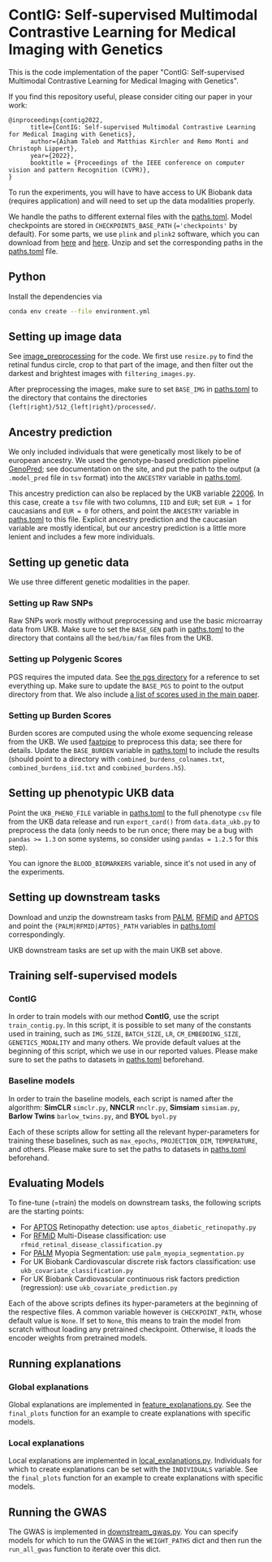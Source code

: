 # ContIG: Self-supervised Multimodal Contrastive Learning for Medical Imaging with Genetics

This is the code implementation of the paper "ContIG: Self-supervised Multimodal Contrastive Learning for Medical Imaging with Genetics". 

If you find this repository useful, please consider citing our paper in your work:
```
@inproceedings{contig2022,
      title={ContIG: Self-supervised Multimodal Contrastive Learning for Medical Imaging with Genetics}, 
      author={Aiham Taleb and Matthias Kirchler and Remo Monti and Christoph Lippert},
      year={2022},
      booktitle = {Proceedings of the IEEE conference on computer vision and pattern Recognition (CVPR)},
}
```

To run the experiments, you will have to have access to UK Biobank data (requires application) and will need to set up the data modalities properly.

We handle the paths to different external files with the [paths.toml](paths.toml).
Model checkpoints are stored in `CHECKPOINTS_BASE_PATH` (`='checkpoints'` by default).
For some parts, we use `plink` and `plink2` software, which you can download from [here](https://www.cog-genomics.org/plink/1.9/) and [here](https://www.cog-genomics.org/plink/2.0/). Unzip and set the corresponding paths in the [paths.toml](paths.toml) file.

## Python

Install the dependencies via
```bash
conda env create --file environment.yml
```

## Setting up image data

See [image_preprocessing](image_preprocessing) for the code. We first use `resize.py` to find the retinal fundus circle, crop to that part of the image, and then filter out the darkest and brightest images with `filtering_images.py`.

After preprocessing the images, make sure to set `BASE_IMG` in [paths.toml](paths.toml) to the directory that contains the directories `{left|right}/512_{left|right}/processed/`.

## Ancestry prediction

We only included individuals that were genetically most likely to be of european ancestry. We used the genotype-based prediction pipeline [GenoPred](https://github.com/opain/GenoPred); see documentation on the site, and put the path to the output (a `.model_pred` file in `tsv` format) into the `ANCESTRY` variable in [paths.toml](paths.toml).

This ancestry prediction can also be replaced by the UKB variable [22006](https://biobank.ctsu.ox.ac.uk/crystal/field.cgi?id=22006). In this case, create a `tsv` file with two columns, `IID` and `EUR`; set `EUR = 1` for caucasians and `EUR = 0` for others, and point the `ANCESTRY` variable in [paths.toml](paths.toml) to this file.
Explicit ancestry prediction and the caucasian variable are mostly identical, but our ancestry prediction is a little more lenient and includes a few more individuals.

## Setting up genetic data

We use three different genetic modalities in the paper.


### Setting up Raw SNPs

Raw SNPs work mostly without preprocessing and use the basic microarray data from UKB. Make sure to set the `BASE_GEN` path in [paths.toml](paths.toml) to the directory that contains all the `bed/bim/fam` files from the UKB.

### Setting up Polygenic Scores

PGS requires the imputed data. See [the pgs directory](pgs) for a reference to set everything up. Make sure to update the `BASE_PGS` to point to the output directory from that. 
We also include [a list of scores used in the main paper](pgs_traits.csv).

### Setting up Burden Scores

Burden scores are computed using the whole exome sequencing release from the UKB. We used [faatpipe](https://github.com/HealthML/faatpipe) to preprocess this data; see there for details. Update the `BASE_BURDEN` variable in [paths.toml](paths.toml) to include the results (should point to a directory with `combined_burdens_colnames.txt`, `combined_burdens_iid.txt` and `combined_burdens.h5`).

## Setting up phenotypic UKB data

Point the `UKB_PHENO_FILE` variable in [paths.toml](paths.toml) to the full phenotype `csv` file from the UKB data release and run `export_card()` from `data.data_ukb.py` to preprocess the data (only needs to be run once; there may be a bug with `pandas >= 1.3` on some systems, so consider using `pandas = 1.2.5` for this step).

You can ignore the `BLOOD_BIOMARKERS` variable, since it's not used in any of the experiments.

## Setting up downstream tasks

Download and unzip the downstream tasks from [PALM](http://ai.baidu.com/broad/download), [RFMiD](https://ieee-dataport.org/open-access/retinal-fundus-multi-disease-image-dataset-rfmid) and [APTOS](https://www.kaggle.com/c/aptos2019-blindness-detection/data) and point the `{PALM|RFMID|APTOS}_PATH` variables in [paths.toml](paths.toml) correspondingly.

UKB downstream tasks are set up with the main UKB set above.

## Training self-supervised models
### ContIG
In order to train models with our method **ContIG**, use the script `train_contig.py`. In this script, it is possible to set many of the constants used in training, such as `IMG_SIZE`, `BATCH_SIZE`, `LR`, `CM_EMBEDDING_SIZE`, `GENETICS_MODALITY` and many others. We provide default values at the beginning of this script, which we use in our reported values. Please make sure to set the paths to datasets in [paths.toml](paths.toml) beforehand. 

### Baseline models
In order to train the baseline models, each script is named after the algorithm: **SimCLR** `simclr.py`, **NNCLR** `nnclr.py`, **Simsiam** `simsiam.py`, **Barlow Twins** `barlow_twins.py`, and **BYOL** `byol.py`

Each of these scripts allow for setting all the relevant hyper-parameters for training these baselines, such as `max_epochs`, `PROJECTION_DIM`, `TEMPERATURE`, and others.  Please make sure to set the paths to datasets in [paths.toml](paths.toml) beforehand. 

## Evaluating Models
To fine-tune (=train) the models on downstream tasks, the following scripts are the starting points:
* For [APTOS](https://www.kaggle.com/c/aptos2019-blindness-detection/data) Retinopathy detection: use `aptos_diabetic_retinopathy.py` 
* For [RFMiD](https://ieee-dataport.org/open-access/retinal-fundus-multi-disease-image-dataset-rfmid) Multi-Disease classification: use `rfmid_retinal_disease_classification.py`
* For [PALM](https://palm.grand-challenge.org/) Myopia Segmentation: use `palm_myopia_segmentation.py`
* For UK Biobank Cardiovascular discrete risk factors classification: use `ukb_covariate_classification.py`
* For UK Biobank Cardiovascular continuous risk factors prediction (regression): use `ukb_covariate_prediction.py`

Each of the above scripts defines its hyper-parameters at the beginning of the respective files. A common variable however is `CHECKPOINT_PATH`, whose default value is `None`. If set to `None`, this means to train the model from scratch without loading any pretrained checkpoint. Otherwise, it loads the encoder weights from pretrained models.

## Running explanations

### Global explanations
Global explanations are implemented in [feature_explanations.py](feature_explanations.py). See the `final_plots` function for an example to create explanations with specific models.

### Local explanations
Local explanations are implemented in [local_explanations.py](local_explanations.py). Individuals for which to create explanations can be set with the `INDIVIDUALS` variable. See the `final_plots` function for an example to create explanations with specific models.


## Running the GWAS
The GWAS is  implemented in [downstream_gwas.py](downstream_gwas.py). You can specify models for which to run the GWAS in the `WEIGHT_PATHS` dict and then run the `run_all_gwas` function to iterate over this dict.

